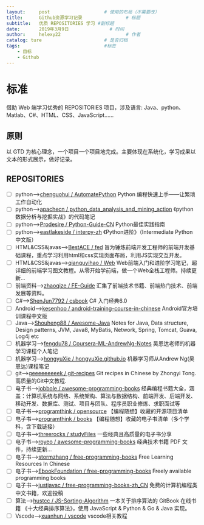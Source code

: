 ```yaml
---
layout:     post   				    # 使用的布局（不需要改）
title:      Github资源学习记录 				# 标题 
subtitle:   优质 REPOSITORIES 学习 #副标题
date:       2019年3月9日 				# 时间
author:     helexy22 						# 作者
catalog: ture 						# 是否归档
tags:								#标签
    - 目标
    - Github
---
```


# 标准

借助 Web 端学习优秀的 REPOSITORIES 项目，涉及语言: Java、python、Matlab、C#、HTML、CSS、JavaScript……

## 原则

以 GTD 为核心理念，一个项目一个项目地完成。主要体现在系统化，学习成果以文本的形式展示，做好记录。

## REPOSITORIES

- [ ] python-->[chenguohui / AutomatePython](https://github.com/chenguohui/AutomatePython)  Python 编程快速上手——让繁琐工作自动化
- [ ] python-->[apachecn / python_data_analysis_and_mining_action](https://github.com/apachecn/python_data_analysis_and_mining_action)  《python数据分析与挖掘实战》的代码笔记
- [ ] python-->[Prodesire / Python-Guide-CN](https://github.com/Prodesire/Python-Guide-CN)  Python最佳实践指南
- [ ] python-->[eastlakeside / interpy-zh](https://github.com/eastlakeside/interpy-zh)  《Python进阶》（Intermediate Python 中文版）
- [ ] HTML&CSS&javas-->[BestACE / fed](https://github.com/BestACE/fed)  旨为锤炼前端开发工程师的前端开发基础课程，重点学习利用html和css实现页面布局，利用JS实现交互开发。
- [ ] HTML&CSS&javas-->[qianguyihao / Web](https://github.com/qianguyihao/Web)  Web前端入门和进阶学习笔记，超详细的前端学习图文教程。从零开始学前端，做一个Web全栈工程师。持续更新...
- [ ] 前端资料-->[zhaoqize / FE-Guide](https://github.com/zhaoqize/FE-Guide)  汇集了前端技术书籍、前端热门技术、前端发展等资料。
- [ ] C#-->[ShenJun7792 / csbook](https://github.com/ShenJun7792/csbook)  C# 入门经典6.0
- [ ] Android-->[kesenhoo / android-training-course-in-chinese](https://github.com/kesenhoo/android-training-course-in-chinese)  Android官方培训课程中文版
- [ ] Java-->[Shouheng88 / Awesome-Java](https://github.com/Shouheng88/Awesome-Java)  Notes for Java, Data structure, Design patterns, JVM, Java8, MyBatis, Network, Spring, Tomcat, Guava, Log4j etc
- [ ] 机器学习-->[fengdu78 / Coursera-ML-AndrewNg-Notes](https://github.com/fengdu78/Coursera-ML-AndrewNg-Notes)  吴恩达老师的机器学习课程个人笔记
- [ ] 机器学习-->[hongyuXie / hongyuXie.github.io](https://github.com/hongyuXie/hongyuXie.github.io)  机器学习师从Andrew Ng(吴恩达)课程笔记
- [ ] git-->[geeeeeeeeek / git-recipes](https://github.com/geeeeeeeeek/git-recipes)   Git recipes in Chinese by Zhongyi Tong. 高质量的Git中文教程.
- [ ] 电子书-->[jobbole / awesome-programming-books](https://github.com/jobbole/awesome-programming-books)  经典编程书籍大全，涵盖：计算机系统与网络、系统架构、算法与数据结构、前端开发、后端开发、移动开发、数据库、测试、项目与团队、程序员职业修炼、求职面试等
- [ ] 电子书-->[programthink / opensource](https://github.com/programthink/opensource)  【编程随想】收藏的开源项目清单
- [ ] 电子书-->[programthink / books](https://github.com/programthink/books)  【编程随想】收藏的电子书清单（多个学科，含下载链接）
- [ ] 电子书-->[threerocks / studyFiles](https://github.com/threerocks/studyFiles)  一些经典且高质量的电子书分享
- [ ] 电子书-->[royeo / awesome-programming-books](https://github.com/royeo/awesome-programming-books)  经典技术书籍 PDF 文件，持续更新...
- [ ] 电子书-->[stormzhang / free-programming-books](https://github.com/stormzhang/free-programming-books) Free Learning Resources In Chinese
- [ ] 电子书-->[EbookFoundation / free-programming-books](https://github.com/EbookFoundation/free-programming-books) Freely available programming books
- [ ] 电子书-->[justjavac / free-programming-books-zh_CN](https://github.com/justjavac/free-programming-books-zh_CN)  免费的计算机编程类中文书籍，欢迎投稿
- [ ] 算法-->[hustcc / JS-Sorting-Algorithm](https://github.com/hustcc/JS-Sorting-Algorithm)  一本关于排序算法的 GitBook 在线书籍 《十大经典排序算法》，使用 JavaScript & Python & Go & Java 实现。
- [ ] Vscode-->[xuanhun / vscode](https://github.com/xuanhun/vscode)  vscode相关教程
